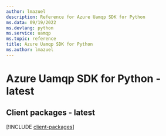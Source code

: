 ```yaml
---
author: lmazuel
description: Reference for Azure Uamqp SDK for Python
ms.data: 09/19/2022
ms.devlang: python
ms.service: uamqp
ms.topic: reference
title: Azure Uamqp SDK for Python
ms.author: lmazuel
---
```

# Azure Uamqp SDK for Python - latest

## Client packages - latest
[!INCLUDE [client-packages](uamqp-client-index.md)]